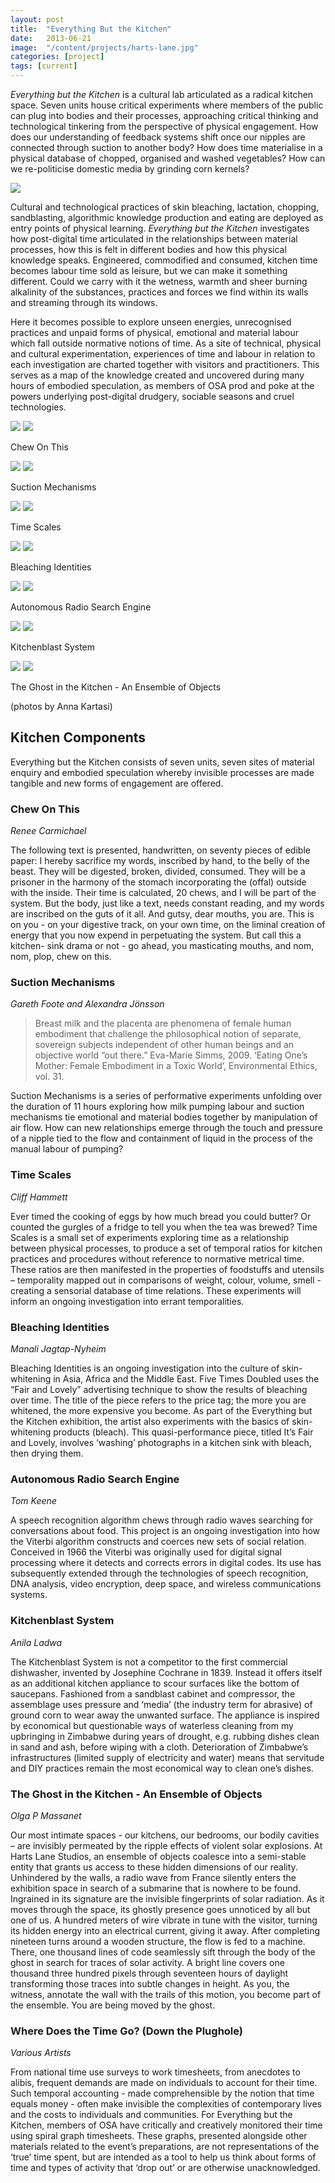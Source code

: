 ```yaml
---
layout: post
title:  "Everything But the Kitchen"
date:   2013-06-21 
image:  "/content/projects/harts-lane.jpg"
categories: [project]
tags: [current]
---
```


*Everything but the Kitchen* is a cultural lab articulated as a radical kitchen space. Seven units house critical experiments where members of the public can plug into bodies and their processes, approaching critical thinking and technological tinkering from the perspective of physical engagement. How does our understanding of feedback systems shift once our nipples are connected through suction to another body? How does time materialise in a physical database of chopped,
organised and washed vegetables? How can we re-politicise domestic media by grinding corn kernels?

<img src="/content/projects/harts-lane-reduced.jpg" />

Cultural and technological practices of skin bleaching, lactation, chopping, sandblasting, algorithmic knowledge production and eating are deployed as entry points of physical learning. *Everything but the Kitchen* investigates how post-digital time articulated in the relationships between material processes, how this is felt in different bodies and how this physical knowledge speaks. Engineered, commodified and consumed, kitchen time becomes labour time sold as leisure,
but we can make it something different. Could we carry with it the wetness, warmth and sheer burning alkalinity of the substances, practices and forces we find within its walls and streaming through its windows.

Here it becomes possible to explore unseen energies, unrecognised practices and unpaid forms of physical, emotional and material labour which fall outside normative notions of time. As a site of technical, physical and cultural experimentation, experiences of time and labour in relation to each investigation are charted together with visitors and practitioners. This serves as a map of the knowledge created and uncovered during many hours of embodied speculation, as
members of OSA prod and poke at the powers underlying post-digital drudgery, sociable seasons and cruel technologies.

<div class="gallery">
    <div class="gallery__item">
        <img src="/content/projects/ebtk/400xn/renee01.jpg" />
        <img src="/content/projects/ebtk/400xn/renee02.jpg" />
        <p>Chew On This</p>
    </div>
    <div class="gallery__item">
        <img src="/content/projects/ebtk/400xn/alexgareth01.jpg" />
        <img src="/content/projects/ebtk/400xn/alexgareth02.jpg" />
        <p>Suction Mechanisms</p>
    </div>
    <div class="gallery__item">
        <img src="/content/projects/ebtk/400xn/cliff01.jpg" />
        <img src="/content/projects/ebtk/400xn/cliff02.jpg" />
        <p>Time Scales</p>
    </div>
    <div class="gallery__item">
        <img src="/content/projects/ebtk/400xn/manali01.jpg" />
        <img src="/content/projects/ebtk/400xn/manali02.jpg" />
        <p>Bleaching Identities</p>
    </div>
    <div class="gallery__item">
        <img src="/content/projects/ebtk/400xn/tom01.jpg" />
        <img src="/content/projects/ebtk/400xn/tom02.jpg" />
        <p>Autonomous Radio Search Engine</p>
    </div>
    <div class="gallery__item">
        <img src="/content/projects/ebtk/400xn/anila01.jpg" />
        <img src="/content/projects/ebtk/400xn/anila02.jpg" />
        <p>Kitchenblast System</p>
    </div>
    <div class="gallery__item">
        <img src="/content/projects/ebtk/400xn/olga01.jpg" />
        <img src="/content/projects/ebtk/400xn/olga02.jpg" />
        <p>The Ghost in the Kitchen - An Ensemble of Objects</p>
    </div>
</div>

(photos by Anna Kartasi)

Kitchen Components
------------------
Everything but the Kitchen consists of seven units, seven sites of material enquiry and embodied speculation whereby invisible processes are made tangible and new forms of engagement are offered.


### Chew On This
*Renee Carmichael*

The following text is presented, handwritten, on seventy pieces of edible paper:
I hereby sacrifice my words, inscribed by hand, to the belly of the beast. They will be digested, broken, divided, consumed. They will be a prisoner in the harmony of the stomach incorporating the (offal) outside with the inside. Their time is calculated, 20 chews, and I will be part of the system. But the body, just like a text, needs constant reading, and my words are inscribed on the guts of it all. And gutsy, dear mouths, you are. This is on you - on your digestive track, on your
own time, on the liminal creation of energy that you now expend in perpetuating the system. But call this a kitchen- sink drama or not - go ahead, you masticating mouths, and nom, nom, plop, chew on this.


### Suction Mechanisms
*Gareth Foote and Alexandra Jönsson*

> Breast milk and the placenta are phenomena of female human embodiment that challenge the philosophical notion of separate, sovereign subjects independent of other human beings and an objective world “out there.”
Eva-Marie Simms, 2009. ‘Eating One’s Mother: Female Embodiment in a Toxic World’, Environmental Ethics, vol. 31.

Suction Mechanisms is a series of performative experiments unfolding over the duration of 11 hours exploring how milk pumping labour and suction mechanisms tie emotional and material bodies together by manipulation of air flow. How can new relationships emerge through the touch and pressure of a nipple tied to the flow and containment of liquid in the process of the manual labour of pumping?


### Time Scales
*Cliff Hammett*

Ever timed the cooking of eggs by how much bread you could butter? Or counted the gurgles of a fridge to tell you when the tea was brewed? Time Scales is a small set of experiments exploring time as a relationship between physical processes, to produce a set of temporal ratios for kitchen practices and procedures without reference to normative metrical time. These ratios are then manifested in the properties of foodstuffs and utensils – temporality mapped out in comparisons of weight,
colour, volume, smell - creating a sensorial database of time relations. These experiments will inform an ongoing investigation into errant temporalities.


### Bleaching Identities
*Manali Jagtap-Nyheim*

Bleaching Identities is an ongoing investigation into the culture of skin-whitening in Asia, Africa and the Middle East. Five Times Doubled uses the “Fair and Lovely” advertising technique to show the results of bleaching over time. The title of the piece refers to the price tag; the more you are whitened, the more expensive you become. As part of the Everything but the Kitchen exhibition, the artist also experiments with the basics of skin- whitening products (bleach). This
quasi-performance piece, titled It’s Fair and Lovely, involves ‘washing’ photographs in a kitchen sink with bleach, then drying them.


### Autonomous Radio Search Engine
*Tom Keene*

A speech recognition algorithm chews through radio waves searching for conversations about food. This project is an ongoing investigation into how the Viterbi algorithm constructs and coerces new sets of social relation. Conceived in 1966 the Viterbi was originally used for digital signal processing where it detects and corrects errors in digital codes. Its use has subsequently extended through the technologies of speech recognition, DNA analysis, video encryption, deep space, and
wireless communications systems.


### Kitchenblast System
*Anila Ladwa*

The Kitchenblast System is not a competitor to the first commercial dishwasher, invented by Josephine Cochrane in 1839. Instead it offers itself as an additional kitchen appliance to scour surfaces like the bottom of saucepans. Fashioned from a sandblast cabinet and compressor, the assemblage uses pressure and ‘media’ (the industry term for abrasive) of ground corn to wear away the unwanted surface.
The appliance is inspired by economical but questionable ways of waterless cleaning from my upbringing in Zimbabwe during years of drought, e.g. rubbing dishes clean in sand and ash, before wiping with a cloth. Deterioration of Zimbabwe’s infrastructures (limited supply of electricity and water) means that servitude and DIY practices remain the most economical way to clean one’s dishes.


### The Ghost in the Kitchen - An Ensemble of Objects
*Olga P Massanet*

Our most intimate spaces - our kitchens, our bedrooms, our bodily cavities – are invisibly permeated by the ripple effects of violent solar explosions. At Harts Lane Studios, an ensemble of objects coalesce into a semi-stable entity that grants us access to these hidden dimensions of our reality.
Unhindered by the walls, a radio wave from France silently enters the exhibition space in search of a submarine that is nowhere to be found. Ingrained in its signature are the invisible fingerprints of solar radiation. As it moves through the space, its ghostly presence goes unnoticed by all but one of us. A hundred meters of wire vibrate in tune with the visitor, turning its hidden energy into an electrical current, giving it away. After completing nineteen turns around a wooden
structure, the flow is fed to a machine. There, one thousand lines of code seamlessly sift through the body of the ghost in search for traces of solar activity. A bright line covers one thousand three hundred pixels through seventeen hours of daylight transforming those traces into subtle changes in height. As you, the witness, annotate the wall with the trails of this motion, you become part of the ensemble. You are being moved by the ghost.


### Where Does the Time Go? (Down the Plughole)
*Various Artists*

From national time use surveys to work timesheets, from anecdotes to alibis, frequent demands are made on individuals to account for their time. Such temporal accounting - made comprehensible by the notion that time equals money - often make invisible the complexities of contemporary lives and the costs to individuals and communities. For Everything but the Kitchen, members of OSA have critically and creatively monitored their time using spiral graph timesheets. These graphs, presented
alongside other materials related to the event’s preparations, are not representations of the ‘true’ time spent, but are intended as a tool to help us think about forms of time and types of activity that ‘drop out’ or are otherwise unacknowledged.
